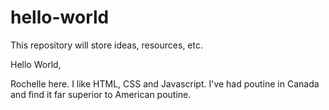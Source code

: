 # hello-world
This repository will store ideas, resources, etc. 

Hello World,

Rochelle here. I like HTML, CSS and Javascript.
I've had poutine in Canada and find it far superior to American poutine.
